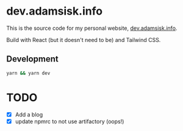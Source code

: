# dev.adamsisk.info

This is the source code for my personal website, [dev.adamsisk.info](https://dev.adamsisk.info).

Build with React (but it doesn't need to be) and Tailwind CSS.

## Development

```sh
yarn && yarn dev
```

# TODO

- [x] Add a blog
- [x] update npmrc to not use artifactory (oops!)
